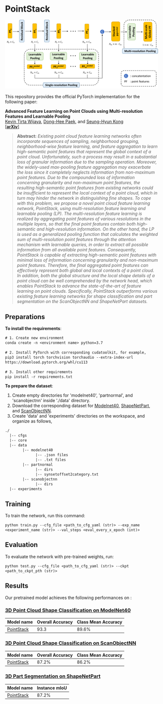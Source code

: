# PointStack

<p align = 'center'>
<img src="./docs/overview.png" alt="overview" width="640"/>
</p>

This repository provides the official PyTorch implementation for the following paper:

**Advanced Feature Learning on Point Clouds using Multi-resolution Features and Learnable Pooling**<br>
[Kevin Tirta Wijaya](https://www.ktirta.xyz), [Dong-Hee Paek](http://ave.kaist.ac.kr/bbs/board.php?bo_table=sub1_2&wr_id=5), and [Seung-Hyun Kong](http://ave.kaist.ac.kr/)<br>
[\[**arXiv**\]](https://arxiv.org/abs/2205.09962)
> **Abstract:** *Existing point cloud feature learning networks often incorporate sequences of sampling, neighborhood grouping, neighborhood-wise feature learning, and feature aggregation to learn high-semantic point features that represent the global context of a point cloud.
Unfortunately, such a process may result in a substantial loss of granular information due to the sampling operation.
Moreover, the widely-used max-pooling feature aggregation may exacerbate the loss since it completely neglects information from non-maximum point features.
Due to the compounded loss of information concerning granularity and non-maximum point features, the resulting high-semantic point features from existing networks could be insufficient to represent the local context of a point cloud, which in turn may hinder the network in distinguishing fine shapes.
To cope with this problem, we propose a novel point cloud feature learning network, PointStack, using multi-resolution feature learning and learnable pooling (LP).
The multi-resolution feature learning is realized by aggregating point features of various resolutions in the multiple layers, so that the final point features contain both high-semantic and high-resolution information.
On the other hand, the LP is used as a generalized pooling function that calculates the weighted sum of multi-resolution point features through the attention mechanism with learnable queries, in order to extract all possible information from all available point features.
Consequently, PointStack is capable of extracting high-semantic point features with minimal loss of information concerning granularity and non-maximum point features.
Therefore, the final aggregated point features can effectively represent both global and local contexts of a point cloud.
In addition, both the global structure and the local shape details of a point cloud can be well comprehended by the network head, which enables PointStack to advance the state-of-the-art of feature learning on point clouds.
Specifically, PointStack outperforms various existing feature learning networks for shape classification and part segmentation on the ScanObjectNN and ShapeNetPart datasets.*

## Preparations

**To install the requirements**:

```setup
# 1. Create new environment
conda create -n <environment name> python=3.7

# 2. Install PyTorch with corresponding cudatoolkit, for example,
pip3 install torch torchvision torchaudio --extra-index-url https://download.pytorch.org/whl/cu113

# 3. Install other requirements
pip install -r requirements.txt
```

**To prepare the dataset**:

1. Create empty directories for 'modelnet40', 'partnormal', and 'scanobjectnn' inside './data' directory.
2. Download the corresponding dataset for [Modelnet40](https://github.com/AnTao97/PointCloudDatasets), [ShapeNetPart](https://shapenet.cs.stanford.edu/media/shapenetcore_partanno_segmentation_benchmark_v0_normal.zip), and [ScanObjectNN](https://hkust-vgd.github.io/scanobjectnn/).
3. Create 'data' and 'experiments' directories on the workspace, and organize as follows,

```
./
  |-- cfgs
  |-- core
  |-- data
        |-- modelnet40
              |-- .json files
              |-- .txt files
        |-- partnormal
              |-- dirs
              |-- synsetoffset2category.txt
        |-- scanobjectnn
              |-- dirs
  |-- experiments
```

## Training

To train the network, run this command:

```train
python train.py --cfg_file <path_to_cfg_yaml (str)> --exp_name <experiment_name (str)> --val_steps <eval_every_x_epoch (int)>
```

## Evaluation

To evaluate the network with pre-trained weights, run:

```eval
python test.py --cfg_file <path_to_cfg_yaml (str)> --ckpt <path_to_ckpt_pth (str)>
```

## Results

Our pretrained model achieves the following performances on :

### [3D Point Cloud Shape Classification on ModelNet40](https://paperswithcode.com/sota/3d-point-cloud-classification-on-modelnet40)

| Model name         | Overall Accuracy  | Class Mean Accuracy |
| ------------------ |---------------- | -------------- |
| [PointStack](https://drive.google.com/file/d/1Emw8kR48htvPSNZ7e2UjO1CKy8W857s6/view?usp=sharing)   |     93.3         |      89.6%       |

### [3D Point Cloud Shape Classification on ScanObjectNN](https://paperswithcode.com/sota/3d-point-cloud-classification-on-scanobjectnn)

| Model name         | Overall Accuracy  | Class Mean Accuracy |
| ------------------ |---------------- | -------------- |
| [PointStack](https://drive.google.com/file/d/1XTfYSkc0m4GKEhcV0wLAsb8GJ3-hBaiz/view?usp=sharing)   |     87.2%         |      86.2%       |

### [3D Part Segmentation on ShapeNetPart](https://paperswithcode.com/sota/3d-part-segmentation-on-shapenet-part)

| Model name         | Instance mIoU  | 
| ------------------ |---------------- |
| [PointStack](https://drive.google.com/file/d/1Gab0_Cmdc-QFDgdMnWNMCP1NnE4_Uex1/view?usp=sharing)   |     87.2%         |
